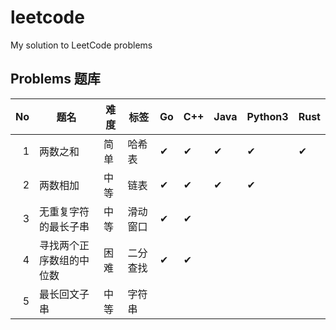 # leetcode

My solution to LeetCode problems

## Problems 题库

|   No | 题名                     | 难度 | 标签     | Go       | C++      | Java     | Python3  | Rust     |
| ---: | ------------------------ | ---- | -------- | -------- | -------- | -------- | -------- | -------- |
|    1 | 两数之和                 | 简单 | 哈希表   | &#10004; | &#10004; | &#10004; | &#10004; | &#10004; |
|    2 | 两数相加                 | 中等 | 链表     | &#10004; | &#10004; | &#10004; | &#10004; |          |
|    3 | 无重复字符的最长子串     | 中等 | 滑动窗口 | &#10004; | &#10004; |          |          |          |
|    4 | 寻找两个正序数组的中位数 | 困难 | 二分查找 | &#10004; | &#10004; |          |          |          |
|    5 | 最长回文子串             | 中等 | 字符串   |          |          |          |          |          |
